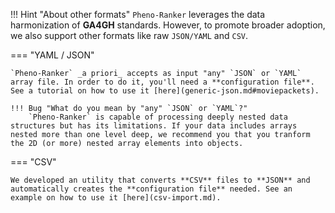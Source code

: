 !!! Hint "About other formats"
    `Pheno-Ranker` leverages the data harmonization of **GA4GH** standards. However, to promote broader adoption, we also support other formats like raw `JSON/YAML` and `CSV`.

=== "YAML / JSON"

    `Pheno-Ranker` _a priori_ accepts as input "any" `JSON` or `YAML` array file. In order to do it, you'll need a **configuration file**. See a tutorial on how to use it [here](generic-json.md#moviepackets).

    !!! Bug "What do you mean by "any" `JSON` or `YAML`?"
        `Pheno-Ranker` is capable of processing deeply nested data structures but has its limitations. If your data includes arrays nested more than one level deep, we recommend you that you tranform the 2D (or more) nested array elements into objects.

=== "CSV"

    We developed an utility that converts **CSV** files to **JSON** and automatically creates the **configuration file** needed. See an example on how to use it [here](csv-import.md). 

